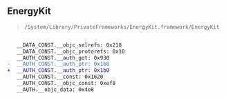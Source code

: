 ## EnergyKit

> `/System/Library/PrivateFrameworks/EnergyKit.framework/EnergyKit`

```diff

   __DATA_CONST.__objc_selrefs: 0x218
   __DATA_CONST.__objc_protorefs: 0x10
   __AUTH_CONST.__auth_got: 0x930
-  __AUTH_CONST.__auth_ptr: 0x1b8
+  __AUTH_CONST.__auth_ptr: 0x1b0
   __AUTH_CONST.__const: 0x1620
   __AUTH_CONST.__objc_const: 0xef8
   __AUTH.__objc_data: 0x4e8

```

